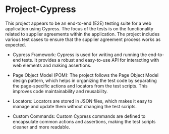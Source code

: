 # Project-Cypress

This project appears to be an end-to-end (E2E) testing suite for a web application using Cypress. The focus of the tests is on the functionality related to supplier agreements within the application. The project includes various test cases to ensure that the supplier agreement process works as expected.

- Cypress Framework:
Cypress is used for writing and running the end-to-end tests. It provides a robust and easy-to-use API for interacting with web elements and making assertions.

- Page Object Model (POM):
The project follows the Page Object Model design pattern, which helps in organizing the test code by separating the page-specific actions and locators from the test scripts. This improves code maintainability and reusability.

- Locators:
Locators are stored in JSON files, which makes it easy to manage and update them without changing the test scripts.

- Custom Commands:
Custom Cypress commands are defined to encapsulate common actions and assertions, making the test scripts cleaner and more readable.
